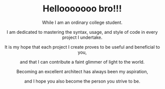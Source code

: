 <div align = "center">
  <h1><strong>Hellooooooo bro!!!</strong></h1>
</div>

<div align = "center">
  <p>While I am an ordinary college student.</p>
  <p>I am dedicated to mastering the syntax, usage, and style of code in every project I undertake.</p>
  <p>It is my hope that each project I create proves to be useful and beneficial to you,</p>
  <p>and that I can contribute a faint glimmer of light to the world.</p>
  <p>Becoming an excellent architect has always been my aspiration,</p>
  <p>and I hope you also become the person you strive to be.</p>
</div>
  
